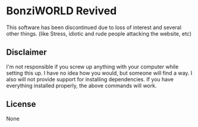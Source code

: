 # BonziWORLD Revived

This software has been discontinued due to loss of interest and several other things. (like Stress, idiotic and rude people attacking the website, etc)

## Disclaimer
I'm not responsible if you screw up anything with your computer while setting this up. I have no idea how you would, but someone will find a way. I also will not provide support for installing dependencies. If you have everything installed properly, the above commands will work.

## License
None
